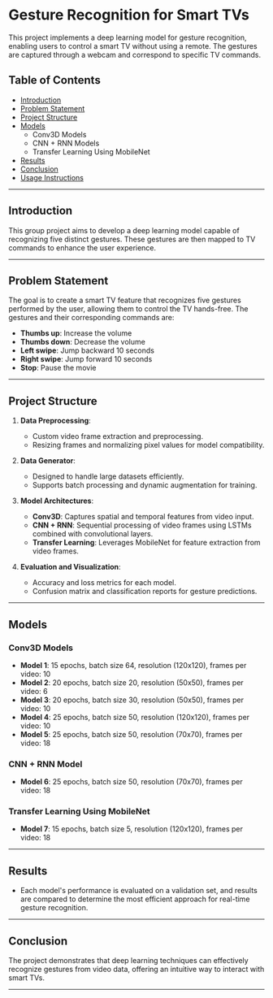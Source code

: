 # Gesture Recognition for Smart TVs

This project implements a deep learning model for gesture recognition, enabling users to control a smart TV without using a remote. The gestures are captured through a webcam and correspond to specific TV commands.

## Table of Contents
- [Introduction](#introduction)
- [Problem Statement](#problem-statement)
- [Project Structure](#project-structure)
- [Models](#models)
  - Conv3D Models
  - CNN + RNN Models
  - Transfer Learning Using MobileNet
- [Results](#results)
- [Conclusion](#conclusion)
- [Usage Instructions](#usage-instructions)

---

## Introduction

This group project aims to develop a deep learning model capable of recognizing five distinct gestures. These gestures are then mapped to TV commands to enhance the user experience.

---

## Problem Statement

The goal is to create a smart TV feature that recognizes five gestures performed by the user, allowing them to control the TV hands-free. The gestures and their corresponding commands are:

- **Thumbs up**: Increase the volume
- **Thumbs down**: Decrease the volume
- **Left swipe**: Jump backward 10 seconds
- **Right swipe**: Jump forward 10 seconds
- **Stop**: Pause the movie

---

## Project Structure

1. **Data Preprocessing**: 
   - Custom video frame extraction and preprocessing.
   - Resizing frames and normalizing pixel values for model compatibility.
   
2. **Data Generator**:
   - Designed to handle large datasets efficiently.
   - Supports batch processing and dynamic augmentation for training.

3. **Model Architectures**:
   - **Conv3D**: Captures spatial and temporal features from video input.
   - **CNN + RNN**: Sequential processing of video frames using LSTMs combined with convolutional layers.
   - **Transfer Learning**: Leverages MobileNet for feature extraction from video frames.

4. **Evaluation and Visualization**:
   - Accuracy and loss metrics for each model.
   - Confusion matrix and classification reports for gesture predictions.
---

## Models

### Conv3D Models
- **Model 1**: 15 epochs, batch size 64, resolution (120x120), frames per video: 10
- **Model 2**: 20 epochs, batch size 20, resolution (50x50), frames per video: 6
- **Model 3**: 20 epochs, batch size 30, resolution (50x50), frames per video: 10
- **Model 4**: 25 epochs, batch size 50, resolution (120x120), frames per video: 10
- **Model 5**: 25 epochs, batch size 50, resolution (70x70), frames per video: 18

### CNN + RNN Model
- **Model 6**: 25 epochs, batch size 50, resolution (70x70), frames per video: 18

### Transfer Learning Using MobileNet
- **Model 7**: 15 epochs, batch size 5, resolution (120x120), frames per video: 18

---

## Results

- Each model's performance is evaluated on a validation set, and results are compared to determine the most efficient approach for real-time gesture recognition.

---

## Conclusion

The project demonstrates that deep learning techniques can effectively recognize gestures from video data, offering an intuitive way to interact with smart TVs.

---
